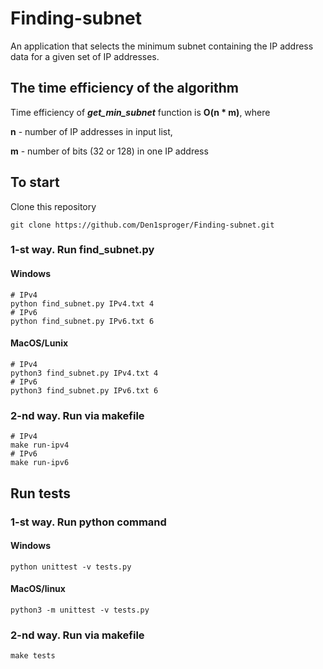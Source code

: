 # Finding-subnet

An application that selects the minimum subnet containing the IP address data for a given set of IP addresses.

## The time efficiency of the algorithm
Time efficiency of ***get_min_subnet*** function is **O(n * m)**, where

**n** - number of IP addresses in input list,

**m** - number of bits (32 or 128) in one IP address

## To start
Clone this repository
```
git clone https://github.com/Den1sproger/Finding-subnet.git
```
### 1-st way. Run find_subnet.py

#### Windows
```
# IPv4
python find_subnet.py IPv4.txt 4
# IPv6
python find_subnet.py IPv6.txt 6
```
#### MacOS/Lunix
```
# IPv4
python3 find_subnet.py IPv4.txt 4
# IPv6
python3 find_subnet.py IPv6.txt 6
```

### 2-nd way. Run via makefile
```
# IPv4
make run-ipv4
# IPv6
make run-ipv6
```

## Run tests

### 1-st way. Run python command
#### Windows
```
python unittest -v tests.py
```
#### MacOS/linux
```
python3 -m unittest -v tests.py
```
### 2-nd way. Run via makefile
```
make tests
```